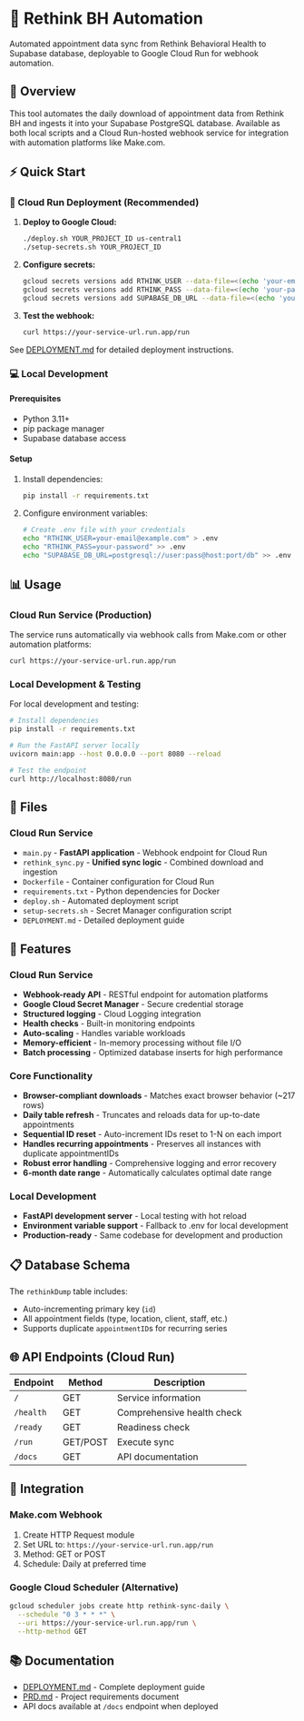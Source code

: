 # 🏥 Rethink BH Automation

Automated appointment data sync from Rethink Behavioral Health to Supabase database, deployable to Google Cloud Run for webhook automation.

## 🎯 Overview

This tool automates the daily download of appointment data from Rethink BH and ingests it into your Supabase PostgreSQL database. Available as both local scripts and a Cloud Run-hosted webhook service for integration with automation platforms like Make.com.

## ⚡ Quick Start

### 🚀 Cloud Run Deployment (Recommended)

1. **Deploy to Google Cloud:**
   ```bash
   ./deploy.sh YOUR_PROJECT_ID us-central1
   ./setup-secrets.sh YOUR_PROJECT_ID
   ```

2. **Configure secrets:**
   ```bash
   gcloud secrets versions add RTHINK_USER --data-file=<(echo 'your-email')
   gcloud secrets versions add RTHINK_PASS --data-file=<(echo 'your-password')
   gcloud secrets versions add SUPABASE_DB_URL --data-file=<(echo 'your-db-url')
   ```

3. **Test the webhook:**
   ```bash
   curl https://your-service-url.run.app/run
   ```

See [DEPLOYMENT.md](DEPLOYMENT.md) for detailed deployment instructions.

### 💻 Local Development

#### Prerequisites
- Python 3.11+
- pip package manager
- Supabase database access

#### Setup
1. Install dependencies:
   ```bash
   pip install -r requirements.txt
   ```

2. Configure environment variables:
   ```bash
   # Create .env file with your credentials
   echo "RTHINK_USER=your-email@example.com" > .env
   echo "RTHINK_PASS=your-password" >> .env
   echo "SUPABASE_DB_URL=postgresql://user:pass@host:port/db" >> .env
   ```

## 📊 Usage

### Cloud Run Service (Production)
The service runs automatically via webhook calls from Make.com or other automation platforms:
```bash
curl https://your-service-url.run.app/run
```

### Local Development & Testing
For local development and testing:
```bash
# Install dependencies
pip install -r requirements.txt

# Run the FastAPI server locally
uvicorn main:app --host 0.0.0.0 --port 8080 --reload

# Test the endpoint
curl http://localhost:8080/run
```

## 📁 Files

### Cloud Run Service
- `main.py` - **FastAPI application** - Webhook endpoint for Cloud Run
- `rethink_sync.py` - **Unified sync logic** - Combined download and ingestion
- `Dockerfile` - Container configuration for Cloud Run
- `requirements.txt` - Python dependencies for Docker
- `deploy.sh` - Automated deployment script
- `setup-secrets.sh` - Secret Manager configuration script
- `DEPLOYMENT.md` - Detailed deployment guide



## 🔧 Features

### Cloud Run Service
- **Webhook-ready API** - RESTful endpoint for automation platforms
- **Google Cloud Secret Manager** - Secure credential storage
- **Structured logging** - Cloud Logging integration
- **Health checks** - Built-in monitoring endpoints
- **Auto-scaling** - Handles variable workloads
- **Memory-efficient** - In-memory processing without file I/O
- **Batch processing** - Optimized database inserts for high performance

### Core Functionality
- **Browser-compliant downloads** - Matches exact browser behavior (~217 rows)
- **Daily table refresh** - Truncates and reloads data for up-to-date appointments
- **Sequential ID reset** - Auto-increment IDs reset to 1-N on each import
- **Handles recurring appointments** - Preserves all instances with duplicate appointmentIDs
- **Robust error handling** - Comprehensive logging and error recovery
- **6-month date range** - Automatically calculates optimal date range

### Local Development
- **FastAPI development server** - Local testing with hot reload
- **Environment variable support** - Fallback to .env for local development
- **Production-ready** - Same codebase for development and production

## 📋 Database Schema

The `rethinkDump` table includes:
- Auto-incrementing primary key (`id`)
- All appointment fields (type, location, client, staff, etc.)
- Supports duplicate `appointmentID`s for recurring series

## 🌐 API Endpoints (Cloud Run)

| Endpoint | Method | Description |
|----------|--------|-------------|
| `/` | GET | Service information |
| `/health` | GET | Comprehensive health check |
| `/ready` | GET | Readiness check |
| `/run` | GET/POST | Execute sync |
| `/docs` | GET | API documentation |

## 🔗 Integration

### Make.com Webhook
1. Create HTTP Request module
2. Set URL to: `https://your-service-url.run.app/run`
3. Method: GET or POST
4. Schedule: Daily at preferred time

### Google Cloud Scheduler (Alternative)
```bash
gcloud scheduler jobs create http rethink-sync-daily \
  --schedule "0 3 * * *" \
  --uri https://your-service-url.run.app/run \
  --http-method GET
```

## 📚 Documentation

- [DEPLOYMENT.md](DEPLOYMENT.md) - Complete deployment guide
- [PRD.md](PRD.md) - Project requirements document
- API docs available at `/docs` endpoint when deployed

